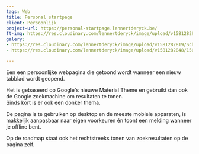 ```yaml
---
tags: Web
title: Personal startpage
client: Persoonlijk
project-url: https://personal-startpage.lennertderyck.be/
ft-img: https://res.cloudinary.com/lennertderyck/image/upload/v1581282809/pf_gh_personal_startpage_dark_sxpl8q.png
galery:
- https://res.cloudinary.com/lennertderyck/image/upload/v1581282819/Schermafbeelding-2019-05-23-om-20.26.18-compressor_why91n.png
- https://res.cloudinary.com/lennertderyck/image/upload/v1581282848/1565661246599_fryojg.png

---
```

Een een persoonlijke webpagina die getoond wordt wanneer een nieuw tabblad wordt geopend.

Het is gebaseerd op Google's nieuwe Material Theme en gebruikt dan ook de Google zoekmachine om resultaten te tonen.  
Sinds kort is er ook een donker thema.

De pagina is te gebruiken op desktop en de meeste mobiele apparaten, is makkelijk aanpasbaar naar eigen voorkeuren én toont een melding wanneer je offline bent.

Op de roadmap staat ook het rechtstreeks tonen van zoekresultaten op de pagina zelf.